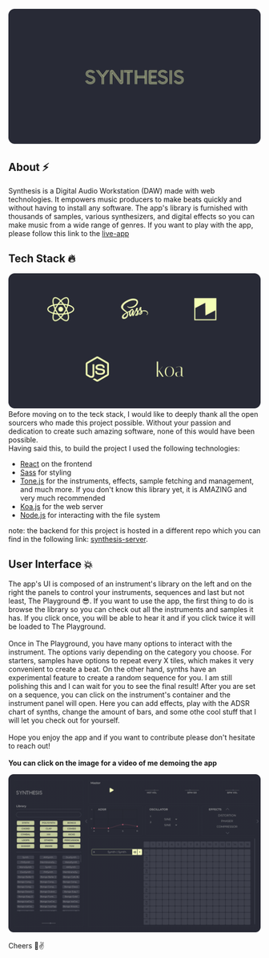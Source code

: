 ![og-synthesis](https://github.com/CxGarcia/synthesis/blob/master/resources/og-synthesis.png)
## About ⚡️
Synthesis is a Digital Audio Workstation (DAW) made with web technologies. It empowers music producers to make beats quickly and without having to install any software. The app's library is furnished with thousands of samples, various synthesizers, and digital effects so you can make music from a wide range of genres. If you want to play with the app, please follow this link to the <a href="https://cxgarcia.com/synthesis/" target="_blank">live-app</a>

## Tech Stack 🔥
![tech-stack](https://github.com/CxGarcia/synthesis/blob/master/resources/tech-stack.png)
Before moving on to the teck stack, I would like to deeply thank all the open sourcers who made this project possible. Without your passion and dedication to create such amazing software, none of this would have been possible.
\
Having said this, to build the project I used the following technologies:
- [React](https://reactjs.org/) on the frontend
- [Sass](https://sass-lang.com/) for styling
- [Tone.js](https://tonejs.github.io/) for the instruments, effects, sample fetching and management, and much more. If you don't know this library yet, it is AMAZING and very much recommended
- [Koa.js](https://koajs.com/) for the web server
- [Node.js](https://nodejs.org/en/) for interacting with the file system

note: the backend for this project is hosted in a different repo which you can find in the following link: [synthesis-server](https://github.com/CxGarcia/synthesis-server).


## User Interface 💥
The app's UI is composed of an instrument's library on the left and on the right the panels to control your instruments, sequences and last but not least, The Playground 😎. If you want to use the app, the first thing to do is browse the library so you can check out all the instruments and samples it has. If you click once, you will be able to hear it and if you click twice it will be loaded to The Playground. 
\
\
Once in The Playground, you have many options to interact with the instrument. The options variy depending on the category you choose. For starters, samples have options to repeat every X tiles, which makes it very convenient to create a beat. On the other hand, synths have an experimental feature to create a random sequence for you. I am still polishing this and I can wait for you to see the final result! After you are set on a sequence, you can click on the instrument's container and the instrument panel will open. Here you can add effects, play with the ADSR chart of synths, change the amount of bars, and some othe cool stuff that I will let you check out for yourself.
\
\
Hope you enjoy the app and if you want to contribute please don't hesitate to reach out! 
\
\
**You can click on the image for a video of me demoing the app** 

[![synthesis-ui](https://github.com/CxGarcia/synthesis/blob/master/resources/synthesis-ui.png)](https://www.youtube.com/watch?v=8d29QzDSoa0)


Cheers 🙏✌️
